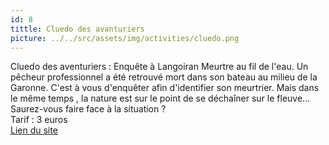 ```yaml
---
id: 8
tittle: Cluedo des avanturiers
picture: ../../src/assets/img/activities/cluedo.png
---
```

Cluedo des aventuriers : Enquête à Langoiran
Meurtre au fil de l'eau. Un pêcheur professionnel a été retrouvé mort dans son bateau au milieu de la Garonne. C'est à vous d'enquêter afin d'identifier son meurtrier. Mais dans le même temps , la nature est sur le point de se déchaîner sur le fleuve... Saurez-vous faire face à la situation ?  
Tarif : 3 euros  
[Lien du site](https://www.entredeuxmers.com/offre/cluedo-des-aventuriers-enquête-à-langoiran/)
